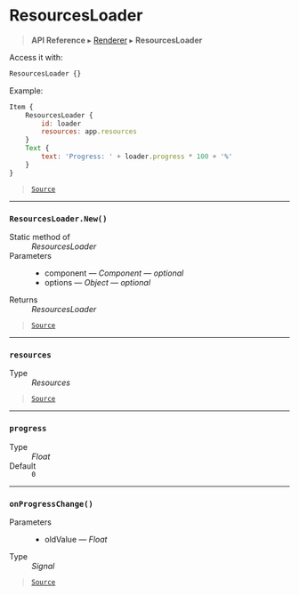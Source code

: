 # ResourcesLoader

> **API Reference** ▸ [Renderer](/api/renderer.md) ▸ **ResourcesLoader**

<!-- toc -->
Access it with:
```javascript
ResourcesLoader {}
```

Example:

```javascript
Item {
    ResourcesLoader {
        id: loader
        resources: app.resources
    }
    Text {
        text: 'Progress: ' + loader.progress * 100 + '%'
    }
}
```


> [`Source`](https:/github.com/Neft-io/neft/blob/f9c128ccb37aa79380c961e878cd76ec9e79c99e/src/renderer/types/loader/resources.litcoffee)


* * * 

### `ResourcesLoader.New()`

<dl><dt>Static method of</dt><dd><i>ResourcesLoader</i></dd><dt>Parameters</dt><dd><ul><li>component — <i>Component</i> — <i>optional</i></li><li>options — <i>Object</i> — <i>optional</i></li></ul></dd><dt>Returns</dt><dd><i>ResourcesLoader</i></dd></dl>


> [`Source`](https:/github.com/Neft-io/neft/blob/f9c128ccb37aa79380c961e878cd76ec9e79c99e/src/renderer/types/loader/resources.litcoffee#resourcesloader-resourcesloadernewcomponent-component-object-options)


* * * 

### `resources`

<dl><dt>Type</dt><dd><i>Resources</i></dd></dl>


> [`Source`](https:/github.com/Neft-io/neft/blob/f9c128ccb37aa79380c961e878cd76ec9e79c99e/src/renderer/types/loader/resources.litcoffee#resources-resourcesloaderresources)


* * * 

### `progress`

<dl><dt>Type</dt><dd><i>Float</i></dd><dt>Default</dt><dd><code>0</code></dd></dl>


* * * 

### `onProgressChange()`

<dl><dt>Parameters</dt><dd><ul><li>oldValue — <i>Float</i></li></ul></dd><dt>Type</dt><dd><i>Signal</i></dd></dl>


> [`Source`](https:/github.com/Neft-io/neft/blob/f9c128ccb37aa79380c961e878cd76ec9e79c99e/src/renderer/types/loader/resources.litcoffee#signal-resourcesloadedonprogresschangefloat-oldvalue)

